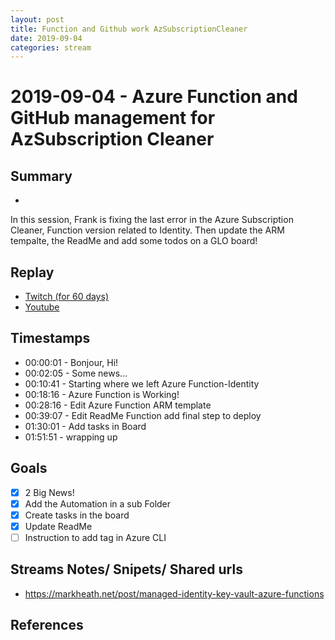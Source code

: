 ```yaml
---
layout: post
title: Function and Github work AzSubscriptionCleaner
date: 2019-09-04
categories: stream
---
```



# 2019-09-04 - Azure Function and GitHub management for AzSubscription Cleaner

## Summary
-

In this session, Frank is fixing the last error in the Azure Subscription Cleaner, Function version related to Identity. Then update the ARM tempalte, the ReadMe and add some todos on a GLO board!

## Replay


- [Twitch (for 60 days)](https://www.twitch.tv/videos/476831551)
- [Youtube](https://youtu.be/Tu0GX8Ps4to)


## Timestamps


- 00:00:01 - Bonjour, Hi!
- 00:02:05 - Some news...
- 00:10:41 - Starting where we left Azure Function-Identity
- 00:18:16 - Azure Function is Working!
- 00:28:16 - Edit Azure Function ARM template
- 00:39:07 - Edit ReadMe Function add final step to deploy
- 01:30:01 - Add tasks in Board
- 01:51:51 - wrapping up


Goals
-----

- [X] 2 Big News!
- [X] Add the Automation in a sub Folder
- [X] Create tasks in the board
- [X] Update ReadMe
- [ ] Instruction to add tag in Azure CLI

Streams Notes/ Snipets/ Shared urls
-----------------------------------

- https://markheath.net/post/managed-identity-key-vault-azure-functions


References
----------

